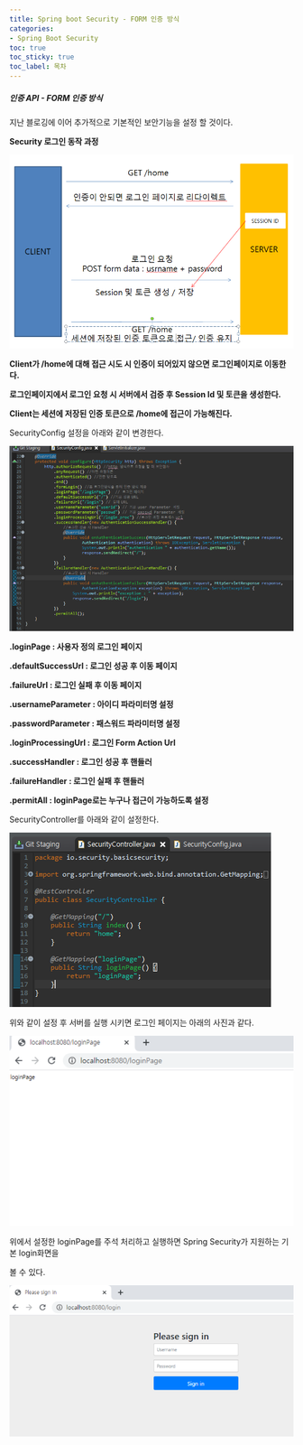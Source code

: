 ```yaml
---
title: Spring boot Security - FORM 인증 방식
categories:
- Spring Boot Security
toc: true
toc_sticky: true
toc_label: 목차
---
```


##### 인증 API - FORM 인증 방식

지난 블로깅에 이어 추가적으로 기본적인 보안기능을 설정 할 것이다.

**Security 로그인 동작 과정**

![image-20210114231608832](../../assets/images/2021-01-14-spring-boot-security/image-20210114231608832.png)

**Client가 /home에 대해 접근 시도 시 인증이 되어있지 않으면 로그인페이지로 이동한다.**

**로그인페이지에서 로그인 요청 시 서버에서 검증 후 Session Id 및 토큰을 생성한다.**

**Client는 세션에 저장된 인증 토큰으로 /home에 접근이 가능해진다.**



SecurityConfig 설정을 아래와 같이 변경한다.

![image-20210117121749275](../../assets/images/2021-01-14-spring-boot-security/image-20210117121749275.png)



**.loginPage  : 사용자 정의 로그인 페이지**

**.defaultSuccessUrl : 로그인 성공 후 이동 페이지**

**.failureUrl : 로그인 실패 후 이동 페이지**

**.usernameParameter : 아이디 파라미터명 설정**

**.passwordParameter : 패스워드 파라미터명 설정**

**.loginProcessingUrl : 로그인 Form Action Url**

**.successHandler : 로그인 성공 후 핸들러**

**.failureHandler : 로그인 실패 후 핸들러**

**.permitAll : loginPage로는 누구나 접근이 가능하도록 설정**



SecurityController를 아래와 같이 설정한다.

![image-20210117120741181](../../assets/images/2021-01-14-spring-boot-security/image-20210117120741181.png)



위와 같이 설정 후 서버를 실행 시키면 로그인 페이지는 아래의 사진과 같다.

![image-20210117121925883](../../assets/images/2021-01-14-spring-boot-security/image-20210117121925883.png)

위에서 설정한 loginPage를 주석 처리하고 실행하면 Spring Security가 지원하는 기본 login화면을 

볼 수 있다.

![image-20210117122044586](../../assets/images/2021-01-14-spring-boot-security/image-20210117122044586.png)